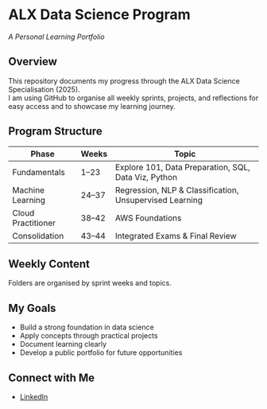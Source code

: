 # ALX Data Science Program  
_A Personal Learning Portfolio_

## Overview  
This repository documents my progress through the ALX Data Science Specialisation (2025).  
I am using GitHub to organise all weekly sprints, projects, and reflections for easy access and to showcase my learning journey.

## Program Structure  
| Phase | Weeks | Topic |
| ----- | ----- | ----- |
| Fundamentals | 1–23 | Explore 101, Data Preparation, SQL, Data Viz, Python |
| Machine Learning | 24–37 | Regression, NLP & Classification, Unsupervised Learning |
| Cloud Practitioner | 38–42 | AWS Foundations |
| Consolidation | 43–44 | Integrated Exams & Final Review |

## Weekly Content  
Folders are organised by sprint weeks and topics.

## My Goals  
- Build a strong foundation in data science  
- Apply concepts through practical projects  
- Document learning clearly  
- Develop a public portfolio for future opportunities  

## Connect with Me  
- [LinkedIn](#)  
  
